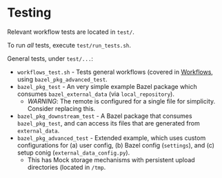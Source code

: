 # Testing

Relevant workflow tests are located in `test/`.

To run *all* tests, execute `test/run_tests.sh`.

General tests, under `test/...`:

* `workflows_test.sh` - Tests general workflows (covered in [Workflows](./workflows.md), using `bazel_pkg_advanced_test`.
* `bazel_pkg_test` - An very simple example Bazel package which consumes `bazel_external_data` (via `local_repository`).
    * *WARNING*: The remote is configured for a single file for simplicity. Consider replacing this.
* `bazel_pkg_downstream_test` - A Bazel package that consumes `bazel_pkg_test`, and can access its files that are generated from `external_data`.
* `bazel_pkg_advanced_test` - Extended example, which uses custom configurations for (a) user config, (b) Bazel config (`settings`), and (c) setup conig (`external_data_config.py`).
    * This has Mock storage mechanisms with persistent upload directories (located in `/tmp`.
